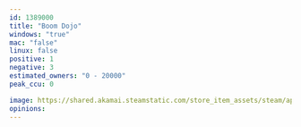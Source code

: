 ```yaml
---
id: 1389000
title: "Boom Dojo"
windows: "true"
mac: "false"
linux: false
positive: 1
negative: 3
estimated_owners: "0 - 20000"
peak_ccu: 0

image: https://shared.akamai.steamstatic.com/store_item_assets/steam/apps/1389000/header.jpg?t=1619367726
opinions:
---
```

